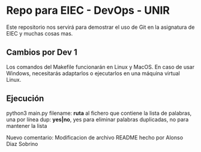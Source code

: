 # Repo para EIEC - DevOps - UNIR

Este repositorio nos servirá para demostrar el uso de Git en la asignatura de EIEC y muchas cosas mas.

Cambios por Dev 1
---

Los comandos del Makefile funcionarán en Linux y MacOS. En caso de usar Windows, necesitarás adaptarlos o ejecutarlos en una máquina virtual Linux.

## Ejecución

python3 main.py <filename> <dup>
  filename: **ruta** al fichero que contiene la lista de palabras, una por línea
  dup: **yes|no**, yes para eliminar palabras duplicadas, no para mantener la lista

Nuevo comentario: Modificacion de archivo README hecho por Alonso Diaz Sobrino
